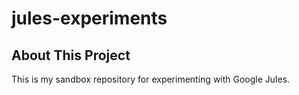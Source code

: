 # jules-experiments

## About This Project

This is my sandbox repository for experimenting with Google Jules.
